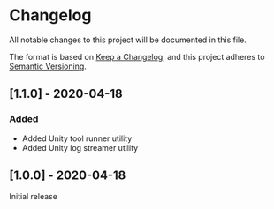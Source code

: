 # Changelog

All notable changes to this project will be documented in this file.

The format is based on [Keep a Changelog](https://keepachangelog.com/en/1.0.0/),
and this project adheres to [Semantic Versioning](https://semver.org/spec/v2.0.0.html).

## [1.1.0] - 2020-04-18

### Added

- Added Unity tool runner utility
- Added Unity log streamer utility

## [1.0.0] - 2020-04-18

Initial release